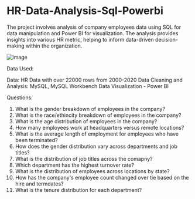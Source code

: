 # HR-Data-Analysis-Sql-Powerbi
The project involves analysis of company employees data using SQL for data manipulation and Power BI for visualization. The analysis provides insights into various HR metric, helping to inform data-driven decision-making within the organization.

![image](https://github.com/user-attachments/assets/3ca44caf-80a9-4e1c-bf39-bd5dcf27990f)

Data Used:

Data: HR Data with over 22000 rows from 2000-2020
Data Cleaning and Analysis: MySQL, MySQL Workbench
Data Visualization - Power BI

Questions:
1. What is the gender breakdown of employees in the company?
2. What is the race/ethincity breakdown of employees in the company?
3. What is the age distribution of employees in the company?
4. How many employees work at headquarters versus remote locations?
5. What is the average length of employment for employees who have been terminated?
6. How does the gender distribution vary across departments and job titles?
7. What is the distribution of job titles across the comapny?
8. Which department has the highest turnover rate?
9. What is the distribution of employees across locations by state?
10. How has the company's employee count changed over tie based on the hire and termdates?
11. What is the tenure distribution for each department?


